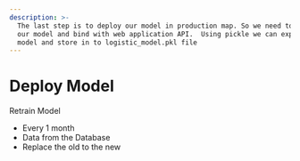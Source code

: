 ```yaml
---
description: >-
  The last step is to deploy our model in production map. So we need to export
  our model and bind with web application API. ​ Using pickle we can export our
  model and store in to logistic_model.pkl file
---
```


# Deploy Model

Retrain Model

* Every 1 month​
* Data from the Database​
* Replace the old to the new
